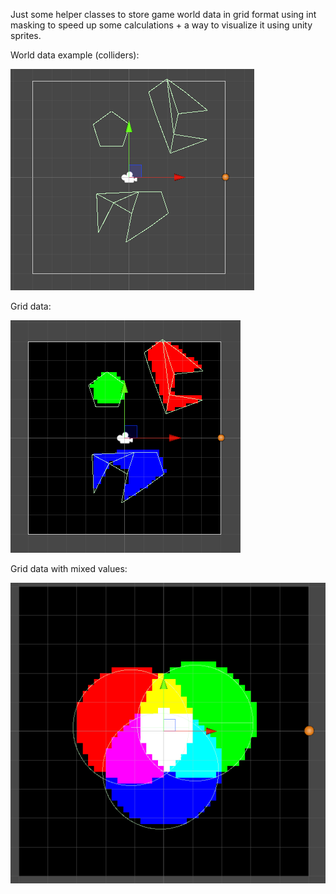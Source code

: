 Just some helper classes to store game world data in grid format using int masking to speed up some calculations + a way to visualize it using unity sprites.

World data example (colliders):

![](images/worlddata_2.png "World Data")

Grid data:

![](images/griddata_2.png "Grid Data")

Grid data with mixed values:

![](images/griddata_mixed.png "Grid Data")